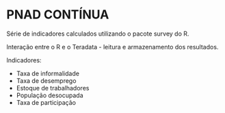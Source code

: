 # PNAD CONTÍNUA

Série de indicadores calculados utilizando o pacote survey do R.

Interação entre o R e o Teradata - leitura e armazenamento dos resultados.

Indicadores:

  - Taxa de informalidade
  - Taxa de desemprego
  - Estoque de trabalhadores
  - População desocupada
  - Taxa de participação

